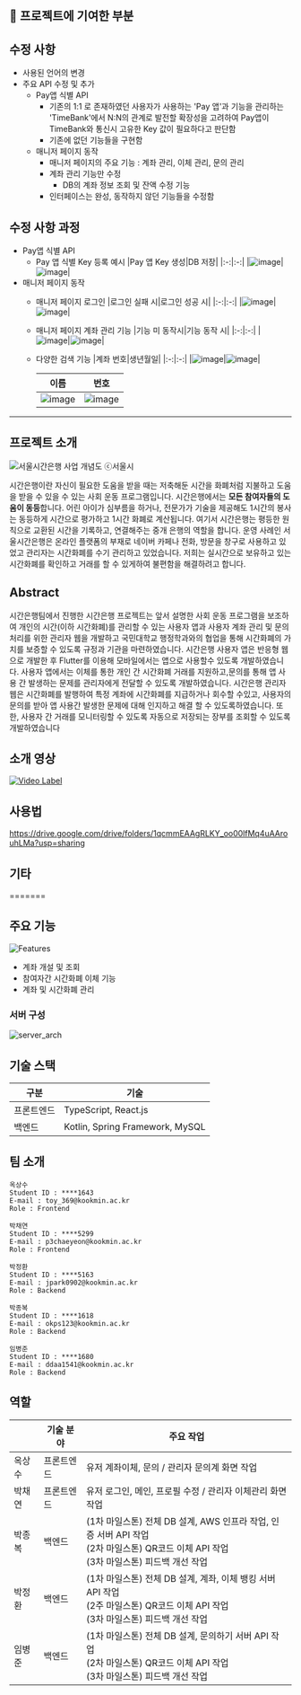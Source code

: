 **📝 프로젝트에 기여한 부분**
---------------------
## 수정 사항
 - 사용된 언어의 변경
 - 주요 API 수정 및 추가
   - Pay앱 식별 API
     - 기존의 1:1 로 존재하였던 사용자가 사용하는 'Pay 앱'과 기능을 관리하는 'TimeBank'에서 N:N의 관계로 발전할 확장성을 고려하여
       Pay앱이 TimeBank와 통신시 고유한 Key 값이 필요하다고 판단함
     - 기존에 없던 기능들을 구현함
   - 매니저 페이지 동작
     - 매니저 페이지의 주요 기능 : 계좌 관리, 이체 관리, 문의 관리
     - 계좌 관리 기능만 수정 
       - DB의 계좌 정보 조회 및 잔액 수정 기능
     - 인터페이스는 완성, 동작하지 않던 기능들을 수정함
  
## 수정 사항 과정
 - Pay앱 식별 API
   - Pay 앱 식별 Key 등록 예시
     |Pay 앱 Key 생성|DB 저장|
     |:-:|:-:|
     |![image](https://github.com/20152842/TimeBank_Refactoring/assets/66324867/c2f51ee1-a9f3-4fbc-9442-dbcff89faeb1)|![image](https://github.com/20152842/TimeBank_Refactoring/assets/66324867/330e906a-ff62-499b-aec5-f5a73f20aa25)|
 - 매니저 페이지 동작
   - 매니저 페이지 로그인
     |로그인 실패 시|로그인 성공 시|
     |:-:|:-:|
     |![image](https://github.com/20152842/TimeBank_Refactoring/assets/66324867/0d3bf1dc-363d-4911-8108-ddf7b42a472f)|![image](https://github.com/20152842/TimeBank_Refactoring/assets/66324867/88824392-6796-47f1-84be-7bb0c5166938)|
     
   - 매니저 페이지 계좌 관리 기능
     |기능 미 동작시|기능 동작 시|
     |:-:|:-:|
     |![image](https://github.com/20152842/TimeBank_Refactoring/assets/66324867/224c4f05-3c5e-4fbf-9bd5-6103c0ca8f81)|![image](https://github.com/20152842/TimeBank_Refactoring/assets/66324867/ef93e05d-bfaf-4eac-a085-d00c74eb3755)|
     
    - 다양한 검색 기능
      |계좌 번호|생년월일|
      |:-:|:-:|
      |![image](https://github.com/20152842/TimeBank_Refactoring/assets/66324867/469ff627-acb0-4034-b115-6f4bb616c244)|![image](https://github.com/20152842/TimeBank_Refactoring/assets/66324867/e6d0a19b-7019-4a3b-8f01-4c2a423aa351)|
      
      |이름|번호|
      |:-:|:-:|
      |![image](https://github.com/20152842/TimeBank_Refactoring/assets/66324867/93d103c5-a5ef-470d-a24e-eba5e75154fd)|![image](https://github.com/20152842/TimeBank_Refactoring/assets/66324867/4238e942-ad94-4a9a-ac88-c2e06133e6ff)|
---------------------



**프로젝트 소개**
---------------------

![서울시간은행 사업 개념도 ⓒ서울시](https://www.dailypop.kr/news/photo/202205/59846_115911_64.png)

 시간은행이란 자신이 필요한 도움을 받을 때는 저축해둔 시간을 화폐처럼 지불하고 도움을 받을 수 있을 수 있는 사회 운동 프로그램입니다. 시간은행에서는 **모든 참여자들의 도움이 동등**합니다. 어린 아이가 심부름을 하거나, 전문가가 기술을 제공해도 1시간의 봉사는 동등하게 시간으로 평가하고 1시간 화폐로 계산됩니다. 여기서 시간은행는 평등한 원칙으로 교환된 시간을 기록하고, 연결해주는 중개 은행의 역할을 합니다. 운영 사례인 서울시간은행은 온라인 플랫폼의 부재로 네이버 카페나 전화, 방문을 창구로 사용하고 있었고 관리자는 시간화폐를 수기 관리하고 있었습니다. 저희는 실시간으로 보유하고 있는 시간화폐를 확인하고 거래를 할 수 있게하여 불편함을 해결하려고 합니다.


**Abstract**
---------------------

 시간은행팀에서 진행한 시간은행 프로젝트는 앞서 설명한 사회 운동 프로그램을 보조하여 개인의 시간(이하 시간화폐)를 관리할 수 있는 사용자 앱과 사용자 계좌 관리 및 문의 처리를 위한 관리자 웹을 개발하고 국민대학교 행정학과와의 협업을 통해 시간화폐의 가치를 보증할 수 있도록 규정과 기관을 마련하였습니다.
 시간은행 사용자 앱은 반응형 웹으로 개발한 후 Flutter를 이용해 모바일에서는 앱으로 사용할수 있도록 개발하였습니다. 사용자 앱에서는 이체를 통한 개인 간 시간화폐 거래를 지원하고,문의를 통해 앱 사용 간 발생하는 문제를 관리자에게 전달할 수 있도록 개발하였습니다.
 시간은행 관리자 웹은 시간화폐를 발행하여 특정 계좌에 시간화폐를 지급하거나 회수할 수있고, 사용자의 문의를 받아 앱 사용간 발생한 문제에 대해 인지하고 해결 할 수 있도록하였습니다. 또한, 사용자 간 거래를 모니터링할 수 있도록 자동으로 저장되는 장부를 조회할 수
있도록 개발하였습니다


**소개 영상**
---------------------

[![Video Label](http://img.youtube.com/vi/7QBTdr5iM40/0.jpg)](https://youtu.be/7QBTdr5iM40)


**사용법**
---------------------

https://drive.google.com/drive/folders/1qcmmEAAgRLKY_oo00lfMq4uAArouhLMa?usp=sharing


**기타**
---------------------
=======


## **주요 기능**

![Features](https://raw.githubusercontent.com/kookmin-sw/capstone-2023-45/main/docs/assets/features.png)

- 계좌 개설 및 조회
- 참여자간 시간화폐 이체 기능
- 계좌 및 시간화폐 관리


### 서버 구성

![server_arch](https://raw.githubusercontent.com/kookmin-sw/capstone-2023-45/main/docs/assets/server-arch.png)


## **기술 스택**

| 구분       | 기술                            |
| ---------- | ------------------------------- |
| 프론트엔드 | TypeScript, React.js            |
| 백엔드     | Kotlin, Spring Framework, MySQL |


## **팀 소개**

```
옥상수
Student ID : ****1643
E-mail : toy_369@kookmin.ac.kr
Role : Frontend
```

```
박채연
Student ID : ****5299
E-mail : p3chaeyeon@kookmin.ac.kr
Role : Frontend
```

```
박정환
Student ID : ****5163
E-mail : jpark0902@kookmin.ac.kr
Role : Backend
```

```
박종복
Student ID : ****1618
E-mail : okps123@kookmin.ac.kr
Role : Backend
```

```
임병준
Student ID : ****1680
E-mail : ddaa1541@kookmin.ac.kr
Role : Backend
```

## **역할**

|        | 기술 분야  | 주요 작업                                                                                                                                      |
| ------ | ---------- | ---------------------------------------------------------------------------------------------------------------------------------------------- |
| 옥상수 | 프론트엔드 | 유저 계좌이체, 문의 / 관리자 문의계 화면 작업                                                                                                    |
| 박채연 | 프론트엔드 | 유저 로그인, 메인, 프로필 수정 / 관리자 이체관리 화면 작업                                                                                                        |
| 박종복 | 백엔드     | (1차 마일스톤) 전체 DB 설계, AWS 인프라 작업, 인증 서버 API 작업<br />(2차 마일스톤) QR코드 이체 API 작업<br />(3차 마일스톤) 피드백 개선 작업 |
| 박정환 | 백엔드     | (1차 마일스톤) 전체 DB 설계, 계좌, 이체 뱅킹 서버 API 작업<br />(2주 마일스톤) QR코드 이체 API 작업<br />(3차 마일스톤) 피드백 개선 작업       |
| 임병준 | 백엔드     | (1차 마일스톤) 전체 DB 설계, 문의하기 서버 API 작업<br />(2차 마일스톤) QR코드 이체 API 작업<br />(3차 마일스톤) 피드백 개선 작업              |

